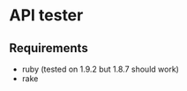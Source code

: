  API tester
===============

Requirements
------------

* ruby (tested on 1.9.2 but 1.8.7 should work)
* rake
